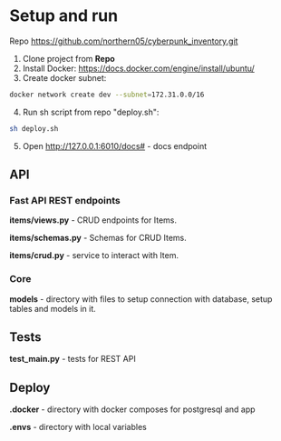# Setup and run
Repo https://github.com/northern05/cyberpunk_inventory.git

1. Clone project from **Repo**
2. Install Docker: https://docs.docker.com/engine/install/ubuntu/
3. Create docker subnet: 
```bash
docker network create dev --subnet=172.31.0.0/16
```
4. Run sh script from repo "deploy.sh": 
```bash
sh deploy.sh
```
5. Open http://127.0.0.1:6010/docs# - docs endpoint


## API

### Fast API REST endpoints

**items/views.py** - CRUD endpoints for Items.

**items/schemas.py** - Schemas for CRUD Items.

**items/crud.py** - service to interact with Item. 

### Core

**models** - directory with files to setup connection with database, setup tables and models in it.

## Tests

**test_main.py** - tests for REST API

## Deploy

**.docker** - directory with docker composes for postgresql and app

**.envs** - directory with local variables